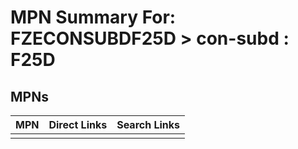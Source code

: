 



# MPN Summary For: FZECONSUBDF25D > con-subd : F25D

## MPNs
  

|MPN|Direct Links|Search Links|
| :--- | :--- | :--- |
||||
